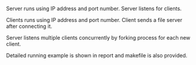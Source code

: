 Server runs using IP address and port number. Server listens for clients.


Clients runs using IP address and port number. Client sends a file server after connecting it.


Server listens multiple clients concurrently by forking process for each new client.

Detailed running example is shown in report and makefile is also provided.
